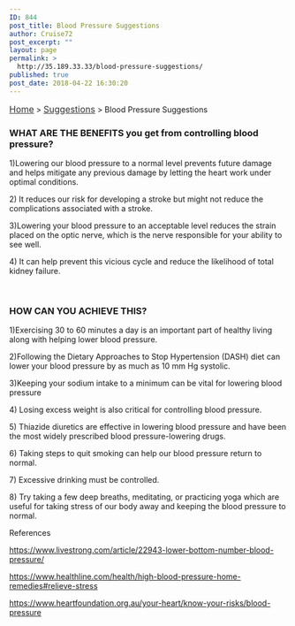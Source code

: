 ```yaml
---
ID: 844
post_title: Blood Pressure Suggestions
author: Cruise72
post_excerpt: ""
layout: page
permalink: >
  http://35.189.33.33/blood-pressure-suggestions/
published: true
post_date: 2018-04-22 16:30:20
---
```

<p><a style="font-size: 16px; color: #333333;" href="http://www.cvdhelper.tk/">Home</a> &gt; <a style="font-size: 16px; color: #333333;" href="http://www.cvdhelper.tk/suggestions/">Suggestions</a> &gt; Blood Pressure Suggestions</p>		
			<h3>WHAT ARE THE BENEFITS you get from controlling blood pressure?</h3>		
		<p>1)Lowering our blood pressure to a normal level prevents future damage and helps mitigate any previous damage by letting the heart work under optimal conditions.</p><p>2) It reduces our risk for developing a stroke but might not reduce the complications associated with a stroke. </p><p>3)Lowering your blood pressure to an acceptable level reduces the strain placed on the optic nerve, which is the nerve responsible for your ability to see well.</p><p>4) It can help prevent this vicious cycle and reduce the likelihood of total kidney failure.</p><p> </p>		
			<h3>HOW CAN YOU ACHIEVE THIS?</h3>		
		<p>1)Exercising 30 to 60 minutes a day is an important part of healthy living along with helping lower blood pressure.</p><p>2)Following the Dietary Approaches to Stop Hypertension (DASH) diet can lower your blood pressure by as much as 10 mm Hg systolic.</p><p>3)Keeping your sodium intake to a minimum can be vital for lowering blood pressure</p><p>4) Losing excess weight is also critical for controlling blood pressure.</p><p>5) Thiazide diuretics are effective in lowering blood pressure and have been the most widely prescribed blood pressure-lowering drugs.</p><p>6) Taking steps to quit smoking can help our blood pressure return to normal.</p><p>7) Excessive drinking must be controlled.</p><p>8) Try taking a few deep breaths, meditating, or practicing yoga which are useful for taking stress of our body away and keeping the blood pressure to normal.</p>		
												References  					
					<p><u>https://www.livestrong.com/article/22943-lower-bottom-number-blood-pressure/</u></p><p><u>https://www.healthline.com/health/high-blood-pressure-home-remedies#relieve-stress</u></p><p><u>https://www.heartfoundation.org.au/your-heart/know-your-risks/blood-pressure<br /></u></p> 